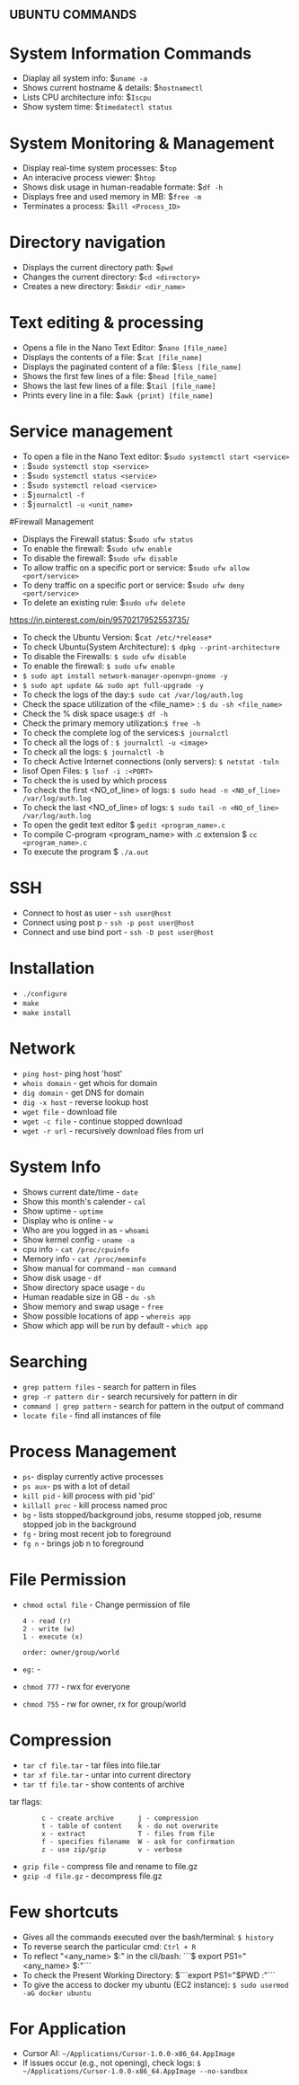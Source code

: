 ## UBUNTU COMMANDS

# System Information Commands
- Diaplay all system info: $```uname -a ```
- Shows current hostname & details: $```hostnamectl```
- Lists CPU architecture info: $```Iscpu```
- Show system time: $```timedatectl status```

# System Monitoring & Management
- Display real-time system processes: $```top```
- An interacive process viewer: $```htop```
- Shows disk usage in human-readable formate: $```df -h```
- Displays free and used memory in MB: $```free -m```
- Terminates a process: $```kill <Process_ID>``` 

# Directory navigation
- Displays the current directory path: $```pwd```
- Changes the current directory: $```cd <directory>```
- Creates a new directory: $```mkdir <dir_name>```

# Text editing & processing
- Opens a file in the Nano Text Editor: $```nano [file_name]```
- Displays the contents of a file: $```cat [file_name]```
- Displays the paginated content of a file: $```less [file_name]```
- Shows the first few lines of a file: $```head [file_name]```
- Shows the last few lines of a file: $```tail [file_name]```
- Prints every line in a file: $```awk {print} [file_name]```


# Service management
- To open a file in the Nano Text editor: $```sudo systemctl start <service>```
- : $```sudo systemctl stop <service>```
- : $```sudo systemctl status <service>```
- : $```sudo systemctl reload <service>```
- : $```journalctl -f```
- : $```journalctl -u <unit_name>```

#Firewall Management
- Displays the Firewall status: $```sudo ufw status```
- To enable the firewall: $```sudo ufw enable```
- To disable the firewall: $```sudo ufw disable```
- To allow traffic on a specific port or service: $```sudo ufw allow <port/service>```
- To deny traffic on a specific port or service: $```sudo ufw deny <port/service>```
- To delete an existing rule: $```sudo ufw delete```


<https://in.pinterest.com/pin/9570217952553735/>


- To check the Ubuntu Version: $```cat /etc/*release* ```
- To check Ubuntu(System Architecture):  ``` $ dpkg --print-architecture ```
- To disable the Firewalls: ``` $ sudo ufw disable  ```
- To enable the firewall: ``` $ sudo ufw enable ```
- ```$ sudo apt install network-manager-openvpn-gnome -y```
- ```$ sudo apt update && sudo apt full-upgrade -y ```
- To check the logs of the day:``` $ sudo cat /var/log/auth.log ```
- Check the space utilization of the <file_name> : ``` $ du -sh <file_name> ```
- Check the % disk space usage:```$ df -h ```
- Check the primary memory utilization:```$ free -h```
- To check the complete log of the services:```$ journalctl```
- To check all the logs of <image>: ```$ journalctl -u <image>```
- To check all the logs: ```$ journalctl -b```
- To check Active Internet connections (only servers): ```$ netstat -tuln```
- lisof Open Files: ```$ lsof -i :<PORT>```
- To check the <PORT> is used by which process
- To check the first <NO_of_line> of logs: ```$ sudo head -n <NO_of_line> /var/log/auth.log```
- To check the last <NO_of_line> of logs: ```$ sudo tail -n <NO_of_line> /var/log/auth.log```        
- To open the gedit text editor $ ```gedit <program_name>.c```
- To compile C-program <program_name> with .c extension $ ```cc <program_name>.c```
- To execute the program $ ```./a.out```

# SSH

- Connect to host as user - ```ssh user@host```
- Connect using post p - ```ssh -p post user@host```
- Connect and use bind port - ```ssh -D post user@host```

# Installation

- ```./configure```
- ```make```
- ```make install```

# Network

- ```ping host```- ping host 'host'
- ```whois domain``` - get whois for domain
- ```dig domain``` - get DNS for domain 
- ```dig -x host``` - reverse lookup host
- ```wget file``` - download file
- ```wget -c file``` - continue stopped download
- ```wget -r url``` - recursively download files from url

# System Info 
- Shows current date/time - ```date```
- Show this month's calender - ```cal```
- Show uptime - ```uptime```
- Display who is online - ```w```
- Who are you logged in as - ```whoami```
- Show kernel config - ```uname -a```
- cpu info - ```cat /proc/cpuinfo```
- Memory info - ```cat /proc/meminfo```
- Show manual for command - ```man command```
- Show disk usage - ```df```
- Show directory space usage - ```du```
- Human readable size in GB - ```du -sh```
- Show memory and swap usage - ```free```
- Show possible locations of app - ```whereis app```
- Show which app will be run by default - ```which app```

# Searching

- ```grep pattern files``` - search for pattern in files 
- ```grep -r pattern dir``` - search recursively for pattern in dir 
- ```command | grep pattern``` - search for pattern in the output of command 
- ```locate file``` - find all instances of file

# Process Management

- ```ps```- display currently active processes
- ```ps aux```- ps with a lot of detail
- ```kill pid``` - kill process with pid 'pid'
- ```killall proc``` - kill process named proc
- ```bg``` - lists stopped/background jobs, resume stopped job, resume stopped job in the background 
- ```fg``` - bring most recent job to foreground
- ```fg n``` - brings job n to foreground

# File Permission

- ```chmod octal file``` - Change permission of file
  ```
  4 - read (r)
  2 - write (w)
  1 - execute (x)
  ```
  ```order: owner/group/world```
  
- ```eg:``` - 
- ```chmod 777``` - rwx for everyone
- ```chmod 755``` - rw for owner, rx for group/world

# Compression

- ```tar cf file.tar``` - tar files into file.tar
- ```tar xf file.tar``` - untar into current directory
- ```tar tf file.tar``` - show contents of archive

tar flags:

            c - create archive      j - compression
            t - table of content    k - do not overwrite
            x - extract             T - files from file
            f - specifies filename  W - ask for confirmation
            z - use zip/gzip        v - verbose


- ```gzip file``` - compress file and rename to file.gz
- ```gzip -d file.gz``` - decompress file.gz

# Few shortcuts
- Gives all the commands executed over the bash/terminal: ```$ history```
- To reverse search the particular cmd: ```Ctrl + R ```
- To reflect "<any_name> $:"  in the cli/bash: ```$ export PS1="<any_name> $:"```          
- To check the Present Working Directory: $```export PS1="$PWD :"```          
- To give the access to docker my ubuntu (EC2 instance): ```$ sudo usermod -aG docker ubuntu```
  
# For Application
- Cursor AI: ```~/Applications/Cursor-1.0.0-x86_64.AppImage```
- If issues occur (e.g., not opening), check logs: ```$ ~/Applications/Cursor-1.0.0-x86_64.AppImage --no-sandbox```


